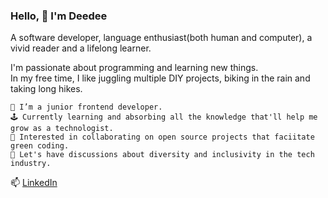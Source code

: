 ### Hello, 👋 I'm Deedee

A software developer, language enthusiast(both human and computer), a vivid reader and a lifelong learner.

I'm passionate about programming and learning new things.<br>
In my free time, I like juggling multiple DIY projects, biking in the rain and taking long hikes.

    🔭 I’m a junior frontend developer.
    🕹 Currently learning and absorbing all the knowledge that'll help me grow as a technologist.
    🌱 Interested in collaborating on open source projects that faciitate green coding.
    💬 Let's have discussions about diversity and inclusivity in the tech industry.
   
   📫 [LinkedIn](https://www.linkedin.com/in/namale20/)
   
<!--
**Dee-glitch/dee-glitch** is a ✨ _special_ ✨ repository because its `README.md` (this file) appears on your GitHub profile.

Here are some ideas to get you started:

- 🔭 I’m currently working on ...
- 🌱 I’m currently learning ...
- 👯 I’m looking to collaborate on ...
- 🤔 I’m looking for help with ...
- 💬 Ask me about ...
- 📫 How to reach me: ...
- 😄 Pronouns: ...
- ⚡ Fun fact: ...
-->

